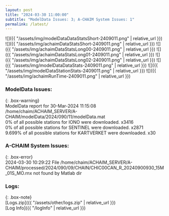 ```yaml
---
layout: post
title: "2024-03-30 11:00:00"
subtitle: "ModelData Issues: 3; A-CHAIM System Issues: 1"
permalink: /latest/
---
```


![]({{ "/assets/img/modelDataDataStatsShort-2409011.png" | relative_url }})
![]({{ "/assets/img/achaimDataStatsShort-2409011.png" | relative_url }})
![]({{ "/assets/img/achaimDataStatsLong00-2409011.png" | relative_url }})
![]({{ "/assets/img/achaimDataStatsLong01-2409011.png" | relative_url }})
![]({{ "/assets/img/achaimDataStatsLong02-2409011.png" | relative_url }})
![]({{ "/assets/img/modelDataDataStats-2409011.png" | relative_url }})
![]({{ "/assets/img/modelDataStationStats-2409011.png" | relative_url }})
![]({{ "/assets/img/achaimRunTime-2409011.png" | relative_url }})


### ModelData Issues:  
  
{: .box-warning}  
 ModelData report for 30-Mar-2024 11:15:08   
 /home/chaim/ACHAIM_SERVER/A-CHAIM/modelData/2024/090/11/modelData.mat   
 0% of all possible stations for IONO were downloaded. x3416   
 0% of all possible stations for SENTINEL were downloaded. x2871   
 9.699% of all possible stations for KARTVERKET were downloaded. x30   
  
### A-CHAIM System Issues:  
  
{: .box-error}  
2024-03-30 10:29:22 File /home/chaim/ACHAIM_SERVER/A-CHAIM/processed/2024/090/09/CHAIN/CHIC00CAN_R_20240900930_15M_01S_MO.rnx not found by Matlab dir  

### Logs:  
  
{: .box-note}  
[Logs.zip]({{ "/assets/other/logs.zip" | relative_url }})  
[Log Info]({{ "/logInfo" | relative_url }})  
